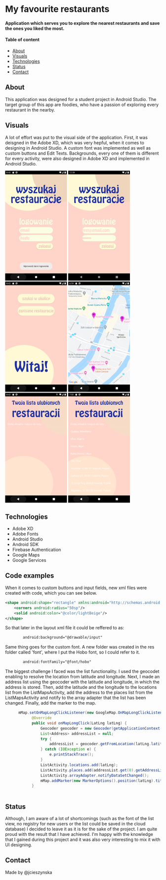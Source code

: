 # My favourite restaurants 
#### Application which serves you to explore the nearest restaurants and save the ones you liked the most. 
#### Table of content
- [About](#about)
- [Visuals](#visuals)
- [Technologies](#technologies)
- [Status](#status)
- [Contact](#contact)
## About
This application was designed for a student project in Android Studio. The target group of this app are foodies, who have a passion of exploring every restaurant in the nearby. 
## Visuals
A lot of effort was put to the visual side of the application. First, it was deisgned in the Adobe XD, which was very hepful, when it comes to designing in Android Studio. A custom font was implemented as well as custom buttons and Edit Texts. Backgrounds, every one of them is different for every activity, were also designed in Adobe XD and implemented in Android Studio. 

<img src="/screenshots/alert.png" width="200px" /> <img src="/screenshots/logowanie.png" width="200px" /> <img src="/screenshots/hello.png" width="200px" /> <img src="/screenshots/mapa.png" width="200px" /> <img src="/screenshots/lista.png" width="200px" /> <img src="/screenshots/list.png" width="200px" />
## Technologies
* Adobe XD
* Adobe Fonts
* Android Studio 
* Android SDK
* Firebase Authentication
* Google Maps
* Google Services
## Code examples 
When it comes to custom buttons and input fields, new xml files were created with code, which you can see below. 
```xml
<shape android:shape="rectangle" xmlns:android="http://schemas.android.com/apk/res/android">
    <corners android:radius="50sp"/>
    <solid android:color="@color/lightBeige"/>
</shape>
```
So that later in the layout xml file it could be reffered to as:
```xml 
        android:background="@drawable/input"
```
Same thing goes for the custom font. A new folder was created in the res folder called 'font', where I put the Hobo font, so I could refer to it. 
```xml 
        android:fontFamily="@font/hobo"
```
The biggest challenge I faced was the list functionality. I used the geocodet enabling to resolve the location from latitude and longitude. Next, I made an address list using the geocoder with the latitude and longitude, in which the address is stored. Then, add the latitude and the longitude to the locations list from the ListMapsActivity, add the address to the places list from the ListMapsActivity and notify to the array adapter that the list has been changed. Finally, add the marker to the map.
```java
      mMap.setOnMapLongClickListener(new GoogleMap.OnMapLongClickListener() {
            @Override
            public void onMapLongClick(LatLng latLng) {
                Geocoder geocoder = new Geocoder(getApplicationContext(), Locale.getDefault());
                List<Address> addressList = null;
                try {
                    addressList = geocoder.getFromLocation(latLng.latitude, latLng.longitude, 1);
                } catch (IOException e) {
                    e.printStackTrace();
                }
                ListActivity.locations.add(latLng);
                ListActivity.places.add(addressList.get(0).getAddressLine(0));
                ListActivity.arrayAdapter.notifyDataSetChanged();
                mMap.addMarker(new MarkerOptions().position(latLng).title(addressList.get(0).getAddressLine(0)).icon(BitmapDescriptorFactory.defaultMarker(BitmapDescriptorFactory.HUE_MAGENTA)));
            }
    

 ```
 
## Status 
Although, I am aware of a lot of shortcomings (such as the font of the list view, no registry for new users or the list could be saved in the cloud database) I decided to leave it as it is for the sake of the project. I am quite proud with the result that I have achieved. I'm happy with the knowledge that I gained during this project and it was also very interesting to mix it with UI designing. 
 
## Contact 
 Made by @jcieszynska
